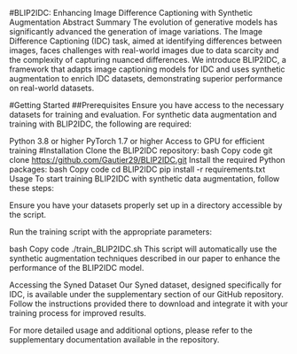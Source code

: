 #BLIP2IDC: Enhancing Image Difference Captioning with Synthetic Augmentation
Abstract Summary
The evolution of generative models has significantly advanced the generation of image variations. The Image Difference Captioning (IDC) task, aimed at identifying differences between images, faces challenges with real-world images due to data scarcity and the complexity of capturing nuanced differences. We introduce BLIP2IDC, a framework that adapts image captioning models for IDC and uses synthetic augmentation to enrich IDC datasets, demonstrating superior performance on real-world datasets.

#Getting Started
##Prerequisites
Ensure you have access to the necessary datasets for training and evaluation. For synthetic data augmentation and training with BLIP2IDC, the following are required:

Python 3.8 or higher
PyTorch 1.7 or higher
Access to GPU for efficient training
#Installation
Clone the BLIP2IDC repository:
bash
Copy code
git clone https://github.com/Gautier29/BLIP2IDC.git
Install the required Python packages:
bash
Copy code
cd BLIP2IDC
pip install -r requirements.txt
Usage
To start training BLIP2IDC with synthetic data augmentation, follow these steps:

Ensure you have your datasets properly set up in a directory accessible by the script.

Run the training script with the appropriate parameters:

bash
Copy code
./train_BLIP2IDC.sh
This script will automatically use the synthetic augmentation techniques described in our paper to enhance the performance of the BLIP2IDC model.

Accessing the Syned Dataset
Our Syned dataset, designed specifically for IDC, is available under the supplementary section of our GitHub repository. Follow the instructions provided there to download and integrate it with your training process for improved results.

For more detailed usage and additional options, please refer to the supplementary documentation available in the repository.

